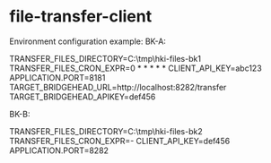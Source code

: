 # file-transfer-client

Environment configuration example:
BK-A:

TRANSFER_FILES_DIRECTORY=C:\tmp\hki-files-bk1
TRANSFER_FILES_CRON_EXPR=0 * * * * *
CLIENT_API_KEY=abc123
APPLICATION.PORT=8181
TARGET_BRIDGEHEAD_URL=http://localhost:8282/transfer
TARGET_BRIDGEHEAD_APIKEY=def456

BK-B:

TRANSFER_FILES_DIRECTORY=C:\tmp\hki-files-bk2
TRANSFER_FILES_CRON_EXPR=-
CLIENT_API_KEY=def456
APPLICATION.PORT=8282

